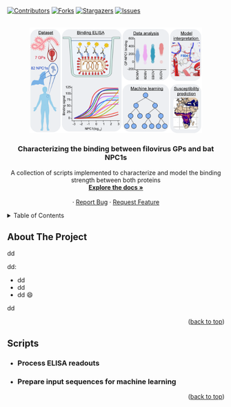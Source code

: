 <a name="readme-top"></a>

<!-- PROJECT SHIELDS -->
[![Contributors][contributors-shield]][contributors-url]
[![Forks][forks-shield]][forks-url]
[![Stargazers][stars-shield]][stars-url]
[![Issues][issues-shield]][issues-url]


<!-- PROJECT LOGO -->
<br />
<div align="center">
  <a href="https://github.com/chandranlab/filo_GP-bat_NPC1/img/0_overview.png">
    <img src="/img/0_overview.png" alt="Logo" width="400">
  </a>

  <h3 align="center">Characterizing the binding between filovirus GPs and bat NPC1s</h3>

  <p align="center">
    A collection of scripts implemented to characterize and model the binding strength between both proteins
    <br />
    <a href="https://github.com/chandranlab/filo_GP-bat_NPC1"><strong>Explore the docs »</strong></a>
    <br />
    <br />
    ·
    <a href="https://github.com/chandranlab/filo_GP-bat_NPC1/issues">Report Bug</a>
    ·
    <a href="https://github.com/chandranlab/filo_GP-bat_NPC1/issues">Request Feature</a>
  </p>
</div>



<!-- TABLE OF CONTENTS -->
<details>
  <summary>Table of Contents</summary>
  <ol>
    <li>
      <a href="#about-the-project">About The Project</a>
    </li>
    <li>
      <a href="#scripts">Scripts</a>
      <ul>
        <li><a href="#process-elisa-readouts">Process ELISA readouts</a></li>
        <li><a href="#mlprepare">Prepare input sequences for machine learning</a></li>
        <li><a href="#rf">Random Forest</a></li>
        <li><a href="#interpret">Model Interpretation</a></li>
      </ul>
    </li>
    <li><a href="#contact">Contact</a></li>
  </ol>
</details>



<!-- ABOUT THE PROJECT -->
## About The Project

dd

dd:
* dd
* dd
* dd :smile:

dd

<p align="right">(<a href="#readme-top">back to top</a>)</p>


<!-- ABOUT THE PROJECT -->
## Scripts
* ### Process ELISA readouts
* ### Prepare input sequences for machine learning

<p align="right">(<a href="#readme-top">back to top</a>)</p>



<!-- MARKDOWN LINKS & IMAGES -->
<!-- https://www.markdownguide.org/basic-syntax/#reference-style-links -->
[contributors-shield]: https://img.shields.io/github/contributors/github_username/repo_name.svg?style=for-the-badge
[contributors-url]: https://github.com/chandranlab/filo_GP-bat_NPC1/graphs/contributors
[forks-shield]: https://img.shields.io/github/forks/chandranlab/filo_GP-bat_NPC1.svg?style=for-the-badge
[forks-url]: https://github.com/chandranlab/filo_GP-bat_NPC1/network/members
[stars-shield]: https://img.shields.io/github/stars/chandranlab/filo_GP-bat_NPC1.svg?style=for-the-badge
[stars-url]: https://github.com/chandranlab/filo_GP-bat_NPC1/stargazers
[issues-shield]: https://img.shields.io/github/issues/chandranlab/filo_GP-bat_NPC1.svg?style=for-the-badge
[issues-url]: https://github.com/chandranlab/filo_GP-bat_NPC1/issues
